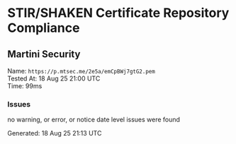 # STIR/SHAKEN Certificate Repository Compliance

## Martini Security

Name: `https://p.mtsec.me/2e5a/emCpBWj7gtG2.pem`\
Tested At: 18 Aug 25 21:00 UTC\
Time: 99ms

### Issues

no warning, or error, or notice date level issues were found

Generated: 18 Aug 25 21:13 UTC